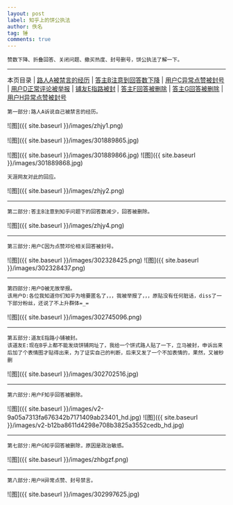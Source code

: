 ```yaml
---
layout: post
label: 知乎上的饼公执法
author: 佚名
tag: 锤
comments: true
---
```


    赞数下降、折叠回答、关闭问题、撤买热度、封号删号，饼公执法了解一下。

---

本页目录 \| [路人A被禁言的经历](#dxjja) \| [答主B注意到回答数下降](#dxjjb) \| [用户C异常点赞被封号](#dxjjc) \| [用户D正常评论被举报](#dxjjd) \| [铺友E指路被封](#dxjje) \| [答主F回答被删除](#dxjjf) \| [答主G回答被删除](#dxjjg) \| [用户H异常点赞被封号](#dxjjh)

<a class="anchor" name="dxjja"></a>

    第一部分:路人A诉说自己被禁言的经历。
    

![图]({{ site.baseurl }}/images/zhjy1.png)

![图]({{ site.baseurl }}/images/301889865.jpg)

![图]({{ site.baseurl }}/images/301889866.jpg)
![图]({{ site.baseurl }}/images/301889868.jpg)

    天涯网友对此的回应。

![图]({{ site.baseurl }}/images/zhjy2.png)


---

<a class="anchor" name="dxjjb"></a>


    第二部分:答主B注意到知乎问题下的回答数减少，回答被删除。

![图]({{ site.baseurl }}/images/zhjy4.png)

---

<a class="anchor" name="dxjjc"></a>

    第三部分:用户C因为点赞邓伦相关回答被封号。

![图]({{ site.baseurl }}/images/302328425.png)
![图]({{ site.baseurl }}/images/302328437.png)

---

<a class="anchor" name="dxjjd"></a>

    第四部分:用户D被无故举报。
    该用户D:各位我知道你们知乎为啥要匿名了，，，我被举报了，，，原贴没有任何脏话，diss了一下部分粉丝，还说了不上升群体=_=

![图]({{ site.baseurl }}/images/302745096.png)


---

<a class="anchor" name="dxjje"></a>

    第五部分:道友E指路小铺被封。
    该道友E:现在B乎上都不能发烧饼铺网址了，我给一个饼式路人贴了一下，立马被封，申诉出来后加了个表情图才贴得出来，为了证实自己的判断，后来又发了一个不加表情的，果然，又被秒删

![图]({{ site.baseurl }}/images/302702516.jpg)

---

<a class="anchor" name="dxjjf"></a>

    第六部分:用户F知乎回答被删除。

![图]({{ site.baseurl }}/images/v2-9a05a7313fa676342b7171409ab23401_hd.jpg)
![图]({{ site.baseurl }}/images/v2-b12ba8611d4298e708b3825a3552cedb_hd.jpg)


---

<a class="anchor" name="dxjjg"></a>

    第七部分:用户G知乎回答被删除，原因是政治敏感。

![图]({{ site.baseurl }}/images/zhbgzf.png)

---

<a class="anchor" name="dxjjh"></a>

    第八部分:用户H异常点赞、封号禁言。

![图]({{ site.baseurl }}/images/302997625.jpg)